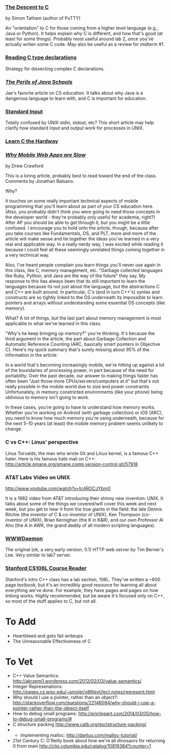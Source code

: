 ### [The Descent to C](http://www.chiark.greenend.org.uk/~sgtatham/cdescent/) ###
by Simon Tatham (author of PuTTY)

An "orientation" to C for those coming from a higher level language (e.g., Java
or Python). It helps explain why C is different, and how that's good (at least
for some things). Probably most useful around lab 2, once you've actually 
writen some C code. May also be useful as a review for midterm #1.


### [Reading C type declarations](http://unixwiz.net/techtips/reading-cdecl.html) ###
Strategy for dissecting complex C declarations.

### [*The Perils of Java Schools*](http://www.joelonsoftware.com/articles/ThePerilsofJavaSchools.html) ###
Jae's favorite article on CS education. It talks about why Java is a dangerous language to learn with, and C is important for education. 


### [Standard Input](http://www.linfo.org/standard_input.html) ###

Totally confused by UNIX stdin, stdout, etc? This short article may help clarify
how standard input and output work for processes in UNIX.


### [Learn C the Hardway](http://c.learncodethehardway.org/book/) ###


### [*Why Mobile Web Apps are Slow*](http://sealedabstract.com/rants/why-mobile-web-apps-are-slow/) ###
by Drew Crawford

This is a lonng article, probably best to read toward the end of the class.
Comments by Jonathan Balsano.

Why?

It touches on some really important technical aspects of mobile programming
that you'll learn about as part of your CS education here. (Also, you probably
didn't think you were going to need those concepts in the developer world -
they're probably only useful for academia, right?) After AP you should be able
to get through it, but you might be a little confused. I encourage you to hold
onto the article, though, because after you take courses like Fundamentals, OS,
and PLT, more and more of the article will make sense and tie together the
ideas you've learned in a very real and applicable way. In a really nerdy way,
I was excited while reading it because I could feel all these seemingly
unrelated things coming together in a very technical way.

Also, I've heard people complain you learn things you'll never use again in
this class, like C, memory management, etc. "Garbage collected languages like
Ruby, Python, and Java are the way of the future" they say. My response to this
has always been that its still important to learn the languages because its not
just about the language, but the abstractions C and C++ are built around. In
particular, C's (and in turn C++'s) syntax and constructs are so tightly linked
to the OS underneath its impossible to learn pointers and arrays without
understanding some essential OS concepts (like memory).

What?
A lot of things, but the last part about memory management is most applicable
to what we've learned in this class.

"Why's he keep bringing up memory?" you're thinking. It's because the third
argument in the article, the part about Garbage Collection and Automatic
Reference Counting (ARC, basically smart pointers in Objective C). Here's my
quick summary that's surely missing about 95% of the information in the
article:

In a world that's becoming increasingly mobile, we're hitting up against a lot
of the boundaries of processing power, in part because of the need for
portability. Over the past decade, our answer to making things faster has often
been "Just throw more CPUs/servers/computers at it" but that's not really
possible in the mobile world due to size and power constraints. Unfortunately,
in memory constricted environments (like your phone) being oblivious to memory
isn't going to work. 

In these cases, you're going to have to understand how memory works. Whether
you're working on Android (with garbage collection) or iOS (ARC), you need to
know how much memory you're using underneath, because for the next 5-10 years
(at least) the mobile memory problem seems unlikely to change.

### C vs C++: Linus' perspective ###
Linus Torvalds, the man who wrote Git and Linux kernel, is a famous
C++ hater.  Here is his famous hate mail on C++: http://article.gmane.org/gmane.comp.version-control.git/57918

### AT&T Labs Video on UNIX ###
http://www.youtube.com/watch?v=tc4ROCJYbm0

It is a 1982 video from AT&T introducing their shinny new invention: UNIX.  It talks about some of the things we covered/will cover this week and next week, but you get to hear it from the true giants in the field: the late Dennis Ritchie (the inventor of C & co-inventor of UNIX), Ken Thompson (co-inventor of UNIX), Brian Kernighan (the K in K&R), and our own Professor Al Aho (the A in AWK, the grand daddy of all modern scripting languages).


### [WWWDaemon](https://github.com/NotTheRealTimBL/WWWDaemon/blob/master/old/V0.1/daemon.c) ###
The original (ok, a very early version, 0.1) HTTP web server by Tim Berner's Lee. Very similar to lab7 server.


### [Stanford CS106L Course Reader](http://web.stanford.edu/class/cs106l/course_reader.html) ###
Stanford's intro C++ class has a lab section, 106L. They've written a ~600 page textbook, but it's an incredibly good resource for learning all about everything we've done. For example, they have pages and pages on how linking works. Highly recommended, but be aware it's focused only on C++, so most of the stuff applies to C, but not all.


# To Add #
* Heartbleed and goto fail writeups
* The Unreasonable Effectiveness of C

# To Vet #
* C++ Value Semantics: http://akrzemi1.wordpress.com/2012/02/03/value-semantics/
* Integer Represenations: http://pages.cs.wisc.edu/~smoler/x86text/lect.notes/represent.html
* Why should I use a pointer, rather than an object?: http://stackoverflow.com/questions/22146094/why-should-i-use-a-pointer-rather-than-the-object-itself
* How to debug small programs: http://ericlippert.com/2014/03/05/how-to-debug-small-programs/#
* C structure packing http://www.catb.org/esr/structure-packing/
* * Implementing malloc: http://danluu.com/malloc-tutorial/
* 21st Century C: O'Reilly book about how we're all dinosaurs for returning 0 from main http://clio.columbia.edu/catalog/10816384?counter=1
